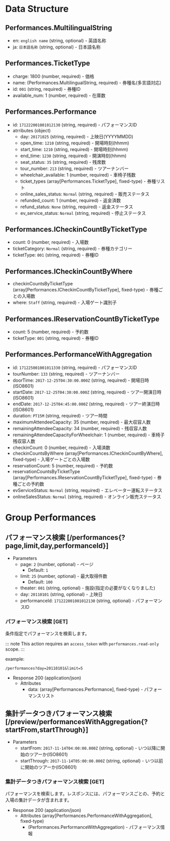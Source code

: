 # Data Structure

## Performances.MultilingualString
+ en: `english name` (string, optional) - 英語名称
+ ja: `日本語名称` (string, optional) - 日本語名称

## Performances.TicketType
+ charge: 1800 (number, required) - 価格
+ name: (Performances.MultilingualString, required) - 券種名(多言語対応)
+ id: `001` (string, required) - 券種ID
+ available_num: 1 (number, required) - 在庫数

## Performances.Performance
+ id: `171222001001012130` (string, required) - パフォーマンスID
+ atrributes (object)
    + day: `20171025` (string, required) - 上映日(YYYYMMDD)
    + open_time: `1210` (string, required) - 開場時刻(hhmm)
    + start_time: `1210` (string, required) - 開場時刻(hhmm)
    + end_time: `1230` (string, required) - 開演時刻(hhmm)
    + seat_status: `35` (string, required) - 残席数
    + tour_number: `213` (string, required) - ツアーナンバー
    + wheelchair_available: 1 (number, required) - 車椅子残数
    + ticket_types (array[Performances.TicketType], fixed-type) - 券種リスト
    + online_sales_status: `Normal` (string, required) - 販売ステータス
    + refunded_count: 1 (number, required) - 返金済数
    + refund_status: `None` (string, required) - 返金ステータス
    + ev_service_status: `Normal` (string, required) - 停止ステータス

## Performances.ICheckinCountByTicketType
+ count: 0 (number, required) - 入場数
+ ticketCategory: `Normal` (string, required) - 券種カテゴリー
+ ticketType: `001` (string, required) - 券種ID

## Performances.ICheckinCountByWhere
+ checkinCountsByTicketType (array[Performances.ICheckinCountByTicketType], fixed-type) - 券種ごとの入場数
+ where: `Staff` (string, required) - 入場ゲート識別子

## Performances.IReservationCountByTicketType
+ count: 5 (number, required) - 予約数
+ ticketType: `001` (string, required) - 券種ID

## Performances.PerformanceWithAggregation
+ id: `171225001001011330` (string, required) - パフォーマンスID
+ tourNumber: `133` (string, required) - ツアーナンバー
+ doorTime: `2017-12-25T04:30:00.000Z` (string, required) - 開場日時(ISO8601)
+ startDate: `2017-12-25T04:30:00.000Z` (string, required) - ツアー開演日時(ISO8601)
+ endDate: `2017-12-25T04:45:00.000Z` (string, required) - ツアー終演日時(ISO8601)
+ duration: `PT15M` (string, required) - ツアー時間
+ maximumAttendeeCapacity: 35 (number, required) - 最大収容人数
+ remainingAttendeeCapacity: 34 (number, required) - 残収容人数
+ remainingAttendeeCapacityForWheelchair: 1 (number, required) - 車椅子残収容人数
+ checkinCount: 0 (number, required) - 入場済数
+ checkinCountsByWhere (array[Performances.ICheckinCountByWhere], fixed-type) - 入場ゲートごとの入場数
+ reservationCount: 5 (number, required) - 予約数
+ reservationCountsByTicketType (array[Performances.IReservationCountByTicketType], fixed-type) - 券種ごとの予約数
+ evServiceStatus: `Normal` (string, required) - エレベーター運転ステータス
+ onlineSalesStatus: `Normal` (string, required) - オンライン販売ステータス

# Group Performances

## パフォーマンス検索 [/performances{?page,limit,day,performanceId}]

+ Parameters
    + page: `2` (number, optional) - ページ
      + Default: `1`
    + limit: `25` (number, optional) - 最大取得件数
      + Default: `100`
    + theater: `001` (string, optional) - 施設(指定の必要がなくなりました)
    + day: `20110101` (string, optional) - 上映日
    + performanceId: `171222001001012130` (string, optional) - パフォーマンスID

### パフォーマンス検索 [GET]
条件指定でパフォーマンスを検索します。

::: note
This action requires an `access_token` with `performances.read-only` scope.
:::

example:
```no-highlight
/performances?day=20110101&limit=5
```

+ Response 200 (application/json)
    + Attributes
        + data: (array[Performances.Performance], fixed-type) - パフォーマンスリスト

<!-- include(../response/400.md) -->


## 集計データつきパフォーマンス検索 [/preview/performancesWithAggregation{?startFrom,startThrough}]

+ Parameters
    + startFrom: `2017-11-14T04:00:00.000Z` (string, optional) - いつ以降に開始のツアーか(ISO8601)
    + startThrough: `2017-11-14T05:00:00.000Z` (string, optional) - いつ以前に開始のツアーか(ISO8601)

### 集計データつきパフォーマンス検索 [GET]
パフォーマンスを検索します。レスポンスには、パフォーマンスごとの、予約と入場の集計データが含まれます。

+ Response 200 (application/json)
    + Attributes (array[Performances.PerformanceWithAggregation], fixed-type)
        + (Performances.PerformanceWithAggregation) - パフォーマンス情報

<!-- include(../response/400.md) -->
